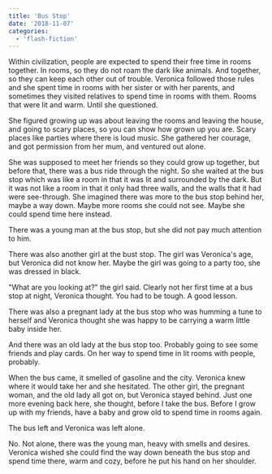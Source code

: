 ```yaml
---
title: 'Bus Stop'
date: '2018-11-07'
categories:
  - 'flash-fiction'
---
```


Within civilization, people are expected to spend their free time in rooms
together. In rooms, so they do not roam the dark like animals. And together, so
they can keep each other out of trouble. Veronica followed those rules and she
spent time in rooms with her sister or with her parents, and sometimes they
visited relatives to spend time in rooms with them. Rooms that were lit and
warm. Until she questioned.

She figured growing up was about leaving the rooms and leaving the house, and
going to scary places, so you can show how grown up you are. Scary places like
parties where there is loud music. She gathered her courage, and got permission
from her mum, and ventured out alone.

She was supposed to meet her friends so they could grow up together, but before
that, there was a bus ride through the night. So she waited at the bus stop
which was like a room in that it was lit and surrounded by the dark. But it was
not like a room in that it only had three walls, and the walls that it had were
see-through. She imagined there was more to the bus stop behind her, maybe a way
down. Maybe more rooms she could not see. Maybe she could spend time here
instead.

There was a young man at the bus stop, but she did not pay much attention to
him.

There was also another girl at the bust stop. The girl was Veronica's age, but
Veronica did not know her. Maybe the girl was going to a party too, she was
dressed in black.

"What are you looking at?" the girl said. Clearly not her first time at a bus
stop at night, Veronica thought. You had to be tough. A good lesson.

There was also a pregnant lady at the bus stop who was humming a tune to herself
and Veronica thought she was happy to be carrying a warm little baby inside her.

And there was an old lady at the bus stop too. Probably going to see some
friends and play cards. On her way to spend time in lit rooms with people,
probably.

When the bus came, it smelled of gasoline and the city. Veronica knew where it
would take her and she hesitated. The other girl, the pregnant woman, and the
old lady all got on, but Veronica stayed behind. Just one more evening back
here, she thought, before I take the bus. Before I grow up with my friends, have
a baby and grow old to spend time in rooms again.

The bus left and Veronica was left alone.

No. Not alone, there was the young man, heavy with smells and desires. Veronica
wished she could find the way down beneath the bus stop and spend time there,
warm and cozy, before he put his hand on her shoulder.
